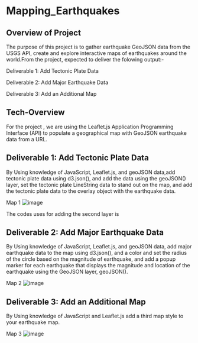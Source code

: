 # Mapping_Earthquakes
## Overview of Project
The purpose of this project is to gather earthquake GeoJSON data from the USGS API, create and explore interactive maps of earthquakes around the world.From the project, expected to deliver the folowing output:-

Deliverable 1: Add Tectonic Plate Data

Deliverable 2: Add Major Earthquake Data

Deliverable 3: Add an Additional Map

## Tech-Overview
For the project , we are using  the Leaflet.js Application Programming Interface (API) to populate a geographical map with GeoJSON earthquake data from a URL. 

## Deliverable 1: Add Tectonic Plate Data
By Using  knowledge of JavaScript, Leaflet.js, and geoJSON data,add tectonic plate data using d3.json(), and add the data using the geoJSON() layer, set the tectonic plate LineString data to stand out on the map, and add the tectonic plate data to the overlay object with the earthquake data.

Map 1
![image](https://user-images.githubusercontent.com/80365882/121581442-aef4c200-c9e2-11eb-97ae-ad1cef854183.png)

The codes uses for adding the second layer is 

## Deliverable 2: Add Major Earthquake Data

By Using knowledge of JavaScript, Leaflet.js, and geoJSON data,  add major earthquake data to the map using d3.json(), and a color and set the radius of the circle based on the magnitude of earthquake, and add a popup marker for each earthquake that displays the magnitude and location of the earthquake using the GeoJSON layer, geoJSON().

Map 2
![image](https://user-images.githubusercontent.com/80365882/121583560-44915100-c9e5-11eb-8fae-9873c514ece4.png)

## Deliverable 3: Add an Additional Map

By Using knowledge of JavaScript and Leaflet.js add a third map style to your earthquake map.

Map 3
![image](https://user-images.githubusercontent.com/80365882/121583712-760a1c80-c9e5-11eb-950a-8fe1673040ba.png)




